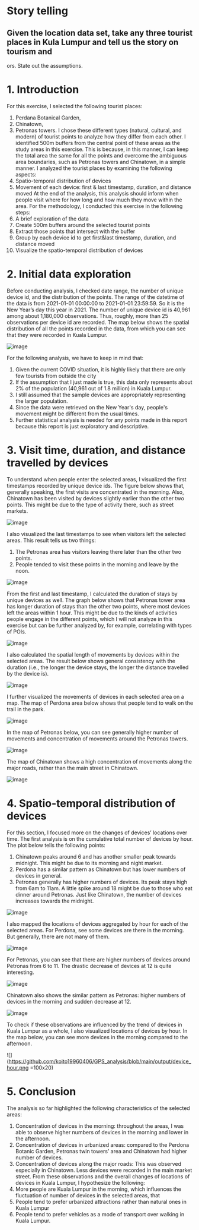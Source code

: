 # Story telling
## Given the location data set, take any three tourist places in Kula Lumpur and tell us the story on tourism and 




ors. State out the assumptions.


# 1.	Introduction
For this exercise, I selected the following tourist places:
1.	Perdana Botanical Garden,
2.	Chinatown,
3.	Petronas towers.
I chose these different types (natural, cultural, and modern) of tourist points to analyze how they differ from each other. I identified 500m buffers from the central point of these areas as the study areas in this exercise. 
This is because, in this manner, I can keep the total area the same for all the points and overcome the ambiguous area boundaries, such as Petronas towers and Chinatown, in a simple manner. I analyzed the tourist places by examining the following aspects:
1.	Spatio-temporal distribution of devices
2.	Movement of each device: first & last timestamp, duration, and distance moved
At the end of the analysis, this analysis should inform when people visit where for how long and how much they move within the area.
For the methodology, I conducted this exercise in the following steps:
0.	A brief exploration of the data
1.	Create 500m buffers around the selected tourist points
2.	Extract those points that intersect with the buffer
3.	Group by each device id to get first&last timestamp, duration, and distance moved
4.	Visualize the spatio-temporal distribution of devices

# 2.	Initial data exploration
Before conducting analysis, I checked date range, the number of unique device id, and the distribution of the points. The range of the datetime of the data is from 2021-01-01 00:00:00 to 2021-01-01 23:59:59. So it is the New Year’s day this year in 2021. The number of unique device id is 40,961 among about 1,180,000 observations. Thus, roughly, more than 25 observations per device id are recorded. The map below shows the spatial distribution of all the points recorded in the data, from which you can see that they were recorded in Kuala Lumpur.

![image](https://github.com/koito19960406/GPS_analysis/blob/main/output/point_distribution.png)

For the following analysis, we have to keep in mind that:
1.	Given the current COVID situation, it is highly likely that there are only few tourists from outside the city
2.	If the assumption that I just made is true, this data only represents about 2% of the population (40,961 out of 1.8 million) in Kuala Lumpur.  
3.	I still assumed that the sample devices are appropriately representing the larger population.
4.	Since the data were retrieved on the New Year's day, people's movement might be different from the usual times.
5.	Further statistical analysis is needed for any points made in this report because this report is just exploratory and descriptive.

# 3.	Visit time, duration, and distance travelled by devices
To understand when people enter the selected areas, I visualized the first timestamps recorded by unique device ids. The figure below shows that, generally speaking, the first visits are concentrated in the morning. Also, Chinatown has been visited by devices slightly earlier than the other two points. This might be due to the type of activity there, such as street markets.  

![image](https://github.com/koito19960406/GPS_analysis/blob/main/output/first_visit_timestamp.png)

I also visualized the last timestamps to see when visitors left the selected areas. This result tells us two things:
1.	The Petronas area has visitors leaving there later than the other two points.
2.	People tended to visit these points in the morning and leave by the noon. 

![image](https://github.com/koito19960406/GPS_analysis/blob/main/output/last_visit_timestamp.png)

From the first and last timestamp, I calculated the duration of stays by unique devices as well. The graph below shows that Petronas tower area has longer duration of stays than the other two points, where most devices left the areas within 1 hour. This might be due to the kinds of activities people engage in the different points, which I will not analyze in this exercise but can be further analyzed by, for example, correlating with types of POIs. 

![image](https://github.com/koito19960406/GPS_analysis/blob/main/output/duration.png)

I also calculated the spatial length of movements by devices within the selected areas. The result below shows general consistency with the duration (i.e., the longer the device stays, the longer the distance travelled by the device is). 

![image](https://github.com/koito19960406/GPS_analysis/blob/main/output/distance.png)

I further visualized the movements of devices in each selected area on a map. The map of Perdona area below shows that people tend to walk on the trail in the park.

![image](https://github.com/koito19960406/GPS_analysis/blob/main/output/movement_perdona.png)

In the map of Petronas below, you can see generally higher number of movements and concentration of movements around the Petronas towers. 

![image](https://github.com/koito19960406/GPS_analysis/blob/main/output/movement_petronas.png)

The map of Chinatown shows a high concentration of movements along the major roads, rather than the main street in Chinatown. 

![image](https://github.com/koito19960406/GPS_analysis/blob/main/output/movement_chinatown.png)

# 4.	Spatio-temporal distribution of devices
For this section, I focused more on the changes of devices’ locations over time. The first analysis is on the cumulative total number of devices by hour. The plot below tells the following points:
1.	Chinatown peaks around 6 and has another smaller peak towards midnight. This might be due to its morning and night market.
2.	Perdona has a similar pattern as Chinatown but has lower numbers of devices in general.
3.	Petronas generally has higher numbers of devices. Its peak stays high from 6am to 11am. A little spike around 18 might be due to those who eat dinner around Petronas. Just like Chinatown, the number of devices increases towards the midnight.

![image](https://github.com/koito19960406/GPS_analysis/blob/main/output/cumulative_devices.png)

I also mapped the locations of devices aggregated by hour for each of the selected areas. For Perdona, see some devices are there in the morning. But generally, there are not many of them.
 
![image](https://github.com/koito19960406/GPS_analysis/blob/main/output/device_perdona_hour.png)

For Petronas, you can see that there are higher numbers of devices around Petronas from 6 to 11. The drastic decrease of devices at 12 is quite interesting.
 
![image](https://github.com/koito19960406/GPS_analysis/blob/main/output/device_petronas_hour.png)

Chinatown also shows the similar pattern as Petronas: higher numbers of devices in the morning and sudden decrease at 12.

![image](https://github.com/koito19960406/GPS_analysis/blob/main/output/device_chinatown_hour.png)

To check if these observations are influenced by the trend of devices in Kuala Lumpur as a whole, I also visualized locations of devices by hour. In the map below, you can see more devices in the morning compared to the afternoon.

![](https://github.com/koito19960406/GPS_analysis/blob/main/output/device_hour.png =100x20)

# 5.	Conclusion
The analysis so far highlighted the following characteristics of the selected areas:
1.	Concentration of devices in the morning: throughout the areas, I was able to observe higher numbers of devices in the morning and lower in the afternoon. 
2.	Concentration of devices in urbanized areas: compared to the Perdona Botanic Garden, Petronas twin towers’ area and Chinatown had higher number of devices.
3.	Concentration of devices along the major roads: This was observed especially in Chinatown. Less devices were recorded in the main market street. 
From these observations and the overall changes of locations of devices in Kuala Lumpur, I hypothesize the following:
1.	More people are Kuala Lumpur in the morning, which influences the fluctuation of number of devices in the selected areas, that 
2.	People tend to prefer urbanized attractions rather than natural ones in Kuala Lumpur
3.	People tend to prefer vehicles as a mode of transport over walking in Kuala Lumpur. 
